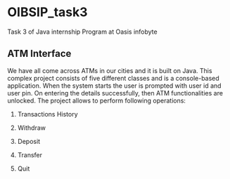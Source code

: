 # OIBSIP_task3

Task 3 of Java internship Program at Oasis infobyte


## ATM Interface
We have all come across ATMs in our cities and it is built on Java. This complex project consists of
five different classes and is a console-based application. When the system starts the user is
prompted with user id and user pin. On entering the details successfully, then ATM functionalities
are unlocked. The project allows to perform following operations:

1. Transactions History

2. Withdraw

3. Deposit

4. Transfer

5. Quit
